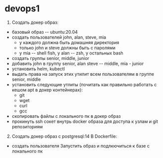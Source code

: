 # devops1
1. Создать докер образ:
  - базовый образ -- ubuntu:20.04
  - создать пользователей john, alan, steve, mia
    - у каждого должна быть домашняя директория
    - только john и steve должны быть с паролями
    - у mia -- shell fish, у alan -- zsh, у остальных bash
  - cоздать группы senior, middle, junior
  - добавить john в группу senior, alan steve -- middle, mia - junior
  - установить helm, kubectl
  - выдать права на запуск этих утилит всем пользователям в группе senior, middle
  - установить следующие утлиты (почитать как правильно работать с кешом apt в докер контейнерах):
      - git
      - wget
      - curl
      - gcc
  - скопировать файлы с локального пк в докер образ
  - прокинуть ssh сокет внутрь docker образа для доступа к узлам и git репозиториям


2. Создать докер образ с postgresql:14
  В Dockerfile:
  - создать пользователя
  Запустить образ и подлкючиться к базе с локального пк


